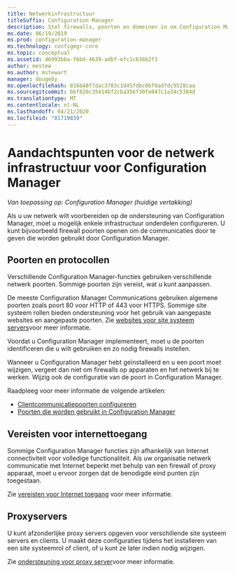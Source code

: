 ```yaml
---
title: Netwerkinfrastructuur
titleSuffix: Configuration Manager
description: Stel firewalls, poorten en domeinen in om Configuration Manager-communicatie voor te bereiden.
ms.date: 06/19/2019
ms.prod: configuration-manager
ms.technology: configmgr-core
ms.topic: conceptual
ms.assetid: d6993bba-f6bd-4639-adbf-efc1c638b2f3
author: mestew
ms.author: mstewart
manager: dougeby
ms.openlocfilehash: 816b48f7dac3703c1d45fdbc0bf8ad7dc9528caa
ms.sourcegitcommit: bbf820c35414bf2cba356f30fe047c1a34c5384d
ms.translationtype: MT
ms.contentlocale: nl-NL
ms.lasthandoff: 04/21/2020
ms.locfileid: "81719839"
---
```

# <a name="network-infrastructure-considerations-for-configuration-manager"></a>Aandachtspunten voor de netwerk infrastructuur voor Configuration Manager

*Van toepassing op: Configuration Manager (huidige vertakking)*

Als u uw netwerk wilt voorbereiden op de ondersteuning van Configuration Manager, moet u mogelijk enkele infrastructuur onderdelen configureren. U kunt bijvoorbeeld firewall poorten openen om de communicaties door te geven die worden gebruikt door Configuration Manager.  

## <a name="ports-and-protocols"></a>Poorten en protocollen

Verschillende Configuration Manager-functies gebruiken verschillende netwerk poorten. Sommige poorten zijn vereist, wat u kunt aanpassen.

De meeste Configuration Manager Communications gebruiken algemene poorten zoals poort 80 voor HTTP of 443 voor HTTPS. Sommige site systeem rollen bieden ondersteuning voor het gebruik van aangepaste websites en aangepaste poorten. Zie [websites voor site systeem servers](websites-for-site-system-servers.md)voor meer informatie.

Voordat u Configuration Manager implementeert, moet u de poorten identificeren die u wilt gebruiken en zo nodig firewalls instellen.

Wanneer u Configuration Manager hebt geïnstalleerd en u een poort moet wijzigen, vergeet dan niet om firewalls op apparaten en het netwerk bij te werken. Wijzig ook de configuratie van de poort in Configuration Manager.

Raadpleeg voor meer informatie de volgende artikelen:

- [Clientcommunicatiepoorten configureren](../../clients/deploy/configure-client-communication-ports.md)
- [Poorten die worden gebruikt in Configuration Manager](../hierarchy/ports.md)


## <a name="internet-access-requirements"></a>Vereisten voor internettoegang

Sommige Configuration Manager functies zijn afhankelijk van Internet connectiviteit voor volledige functionaliteit. Als uw organisatie netwerk communicatie met Internet beperkt met behulp van een firewall of proxy apparaat, moet u ervoor zorgen dat de benodigde eind punten zijn toegestaan.

Zie [vereisten voor Internet toegang](internet-endpoints.md) voor meer informatie.


## <a name="proxy-servers"></a>Proxyservers

U kunt afzonderlijke proxy servers opgeven voor verschillende site systeem servers en clients. U maakt deze configuraties tijdens het installeren van een site systeemrol of client, of u kunt ze later indien nodig wijzigen.

Zie [ondersteuning voor proxy server](proxy-server-support.md)voor meer informatie.
